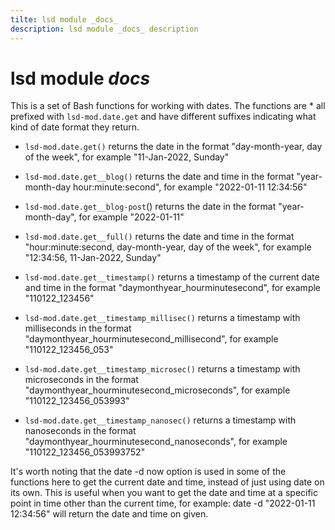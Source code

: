 ```yaml
---
tilte: lsd module _docs_
description: lsd module _docs_ description
---
```



# lsd module _docs_

This is a set of Bash functions for working with dates. The functions are * all prefixed with `lsd-mod.date.get` and have different suffixes indicating what kind of date format they return.

* `lsd-mod.date.get()` returns the date in the format "day-month-year, day of the week", for example "11-Jan-2022, Sunday"

* `lsd-mod.date.get__blog()` returns the date and time in the format "year-month-day hour:minute:second", for example "2022-01-11 12:34:56"

* `lsd-mod.date.get__blog-post`() returns the date in the format "year-month-day", for example "2022-01-11"

* `lsd-mod.date.get__full()` returns the date and time in the format "hour:minute:second, day-month-year, day of the week", for example "12:34:56, 11-Jan-2022, Sunday"

* `lsd-mod.date.get__timestamp()` returns a timestamp of the current date and time in the format "daymonthyear_hourminutesecond", for example "110122_123456"

* `lsd-mod.date.get__timestamp_millisec()` returns a timestamp with milliseconds in the format "daymonthyear_hourminutesecond_millisecond", for example "110122_123456_053"

* `lsd-mod.date.get__timestamp_microsec()` returns a timestamp with microseconds in the format "daymonthyear_hourminutesecond_microseconds", for example "110122_123456_053993"

* `lsd-mod.date.get__timestamp_nanosec()` returns a timestamp with nanoseconds in the format "daymonthyear_hourminutesecond_nanoseconds", for example "110122_123456_053993752"

It's worth noting that the date -d now option is used in some of the functions here to get the current date and time, instead of just using date on its own. This is useful when you want to get the date and time at a specific point in time other than the current time, for example: date -d "2022-01-11 12:34:56" will return the date and time on given.

